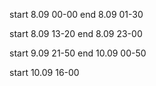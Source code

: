 start 8.09 00-00
end 8.09 01-30

start 8.09 13-20
end 8.09 23-00

start 9.09 21-50
end 10.09 00-50

start 10.09 16-00 
